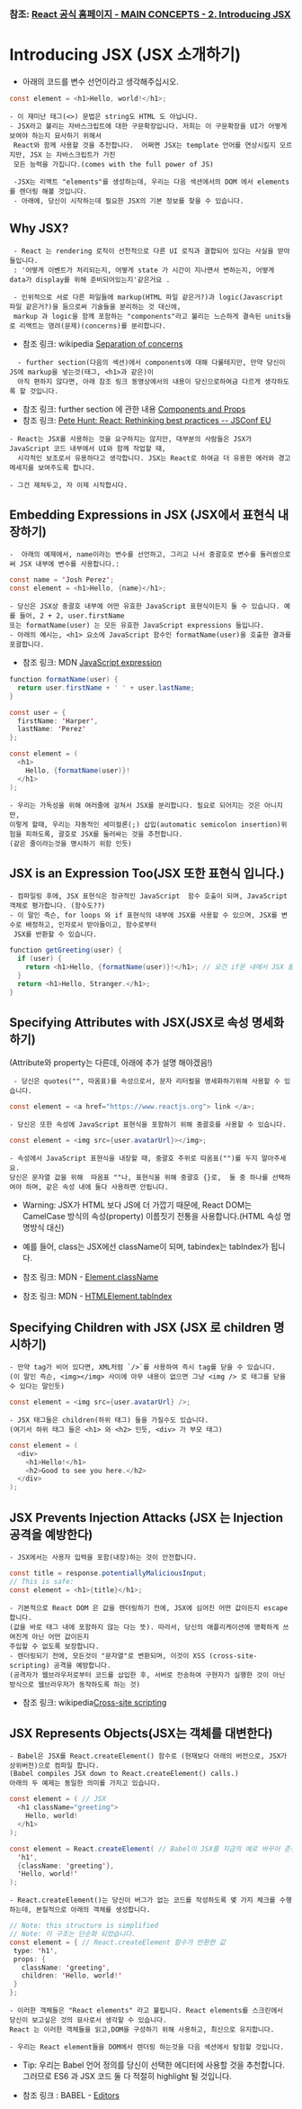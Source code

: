 ### 참조: [React 공식 홈페이지 - MAIN CONCEPTS - 2. Introducing JSX ](https://reactjs.org/docs/introducing-jsx.html)


# Introducing JSX (JSX 소개하기)

- 아래의 코드를 변수 선언이라고 생각해주십시오.

~~~Java Script
const element = <h1>Hello, world!</h1>;
~~~

    - 이 재미난 태그(<>) 문법은 string도 HTML 도 아닙니다.
    - JSX라고 불리는 자바스크립트에 대한 구문확장입니다. 저희는 이 구문확장을 UI가 어떻게 보여야 하는지 묘사하기 위해서 
     React와 함께 사용할 것을 추천합니다.  어쩌면 JSX는 template 언어를 연상시킬지 모르지만, JSX 는 자바스크립트가 가진
     모든 능력을 가집니다.(comes with the full power of JS)
     
     -JSX는 리액트 "elements"를 생성하는데, 우리는 다음 섹션에서의 DOM 에서 elements를 렌더링 해볼 것입니다.
     - 아래에, 당신이 시작하는데 필요한 JSX의 기본 정보를 찾을 수 있습니다. 
     
   
 ## Why JSX?
     - React 는 rendering 로직이 선천적으로 다른 UI 로직과 결합되어 있다는 사실을 받아들입니다. 
     : '어떻게 이벤트가 처리되는지, 어떻게 state 가 시간이 지나면서 변하는지, 어떻게 data가 display를 위해 준비되어있는지'같은거요 .
     
     - 인위적으로 서로 다른 파일들에 markup(HTML 파일 같은거?)과 logic(Javascript 파일 같은거?)을 둠으로써 기술들을 분리하는 것 대신에, 
     markup 과 logic을 함께 포함하는 "components"라고 불리는 느슨하게 결속된 units들로 리액트는 염려(문제)(concerns)를 분리합니다. 
   
   - 참조 링크: wikipedia [Separation of concerns](https://en.wikipedia.org/wiki/Separation_of_concerns)
   ~~~
     - further section(다음의 섹션)에서 components에 대해 다룰테지만, 만약 당신이 JS에 markup을 넣는것(태그, <h1>과 같은)이
     아직 편하지 않다면, 아래 참조 링크 동영상에서의 내용이 당신으로하여금 다르게 생각하도록 할 것입니다.
   ~~~
   - 참조 링크: further section 에 관한 내용 [Components and Props](https://reactjs.org/docs/components-and-props.html) 
   - 참조 링크: [Pete Hunt: React: Rethinking best practices -- JSConf EU](https://www.youtube.com/watch?v=x7cQ3mrcKaY) 

    - React는 JSX를 사용하는 것을 요구하지는 않지만, 대부분의 사람들은 JSX가 JavaScript 코드 내부에서 UI와 함께 작업할 때,
      시각적인 보조로서 유용하다고 생각합니다. JSX는 React로 하여금 더 유용한 에러와 경고 메세지를 보여주도록 합니다.
      
    - 그건 제쳐두고, 자 이제 시작합시다. 

## Embedding Expressions in JSX (JSX에서 표현식 내장하기) 
    -  아래의 예제에서, name이라는 변수를 선언하고, 그리고 나서 중괄호로 변수를 둘러쌈으로써 JSX 내부에 변수를 사용합니다.:
~~~Java Script
const name = 'Josh Perez';
const element = <h1>Hello, {name}</h1>;
~~~

    - 당신은 JSX상 중괄호 내부에 어떤 유효한 JavaScript 표현식이든지 둘 수 있습니다. 예를 들어, 2 + 2, user.firstName 
    또는 formatName(user) 는 모든 유효한 JavaScript expressions 들입니다.
    - 아래의 예시는, <h1> 요소에 JavaScript 함수인 formatName(user)을 호출한 결과를 포괄합니다.

 - 참조 링크: MDN [JavaScript expression](https://developer.mozilla.org/en-US/docs/Web/JavaScript/Guide/Expressions_and_Operators#expressions)

~~~Java Script
function formatName(user) {
  return user.firstName + ' ' + user.lastName;
}

const user = {
  firstName: 'Harper',
  lastName: 'Perez'
};

const element = (
  <h1>
    Hello, {formatName(user)}!
  </h1>
);
~~~
    - 우리는 가독성을 위해 여러줄에 걸쳐서 JSX를 분리합니다. 필요로 되어지는 것은 아니지만, 
    이렇게 할때, 우리는 자동적인 세미컬론(;) 삽입(automatic semicolon insertion)위험을 피하도록, 괄호로 JSX를 둘러싸는 것을 추천합니다.
    (같은 줄이라는것을 명시하기 위함 인듯)
    
## JSX is an Expression Too(JSX 또한 표현식 입니다.)

    - 컴파일링 후에, JSX 표현식은 정규적인 JavaScript  함수 호출이 되며, JavaScript 객체로 평가합니다. (함수도??)
    - 이 말인 즉슨, for loops 와 if 표현식의 내부에 JSX를 사용할 수 있으며, JSX를 변수로 배정하고, 인자로서 받아들이고, 함수로부터
     JSX를 반환할 수 있습니다. 
~~~Java Script
function getGreeting(user) {
  if (user) {
    return <h1>Hello, {formatName(user)}!</h1>; // 요건 if문 내에서 JSX 를 사용하는 예시
  }
  return <h1>Hello, Stranger.</h1>;
}
~~~

 ## Specifying Attributes with JSX(JSX로 속성 명세화하기) 
 (Attribute와 property는 다른데, 아래에 추가 설명 해야겠음!)
 
     - 당신은 quotes("", 따옴표)를 속성으로서, 문자 리터럴을 명세화하기위해 사용할 수 있습니다.
~~~Java Script
const element = <a href="https://www.reactjs.org"> link </a>;
~~~
    - 당신은 또한 속성에 JavaScript 표현식을 포함하기 위해 중괄호를 사용할 수 있습니다.
~~~Java Script
const element = <img src={user.avatarUrl}></img>;
~~~
    - 속성에서 JavaScript 표현식을 내장할 때, 중괄호 주위로 따옴표("")를 두지 말아주세요. 
    당신은 문자열 값을 위해  따옴표 ""나, 표현식을 위해 중괄호 {}로,  둘 중 하나를 선택하여야 하며, 같은 속성 내에 둘다 사용하면 안됩니다.


- Warning: JSX가 HTML 보다 JS에 더 가깝기 때문에, React DOM는 CamelCase 방식의 속성(property) 이름짓기 전통을 사용합니다.(HTML 속성 명명방식 대신)
- 예를 들어, class는 JSX에선 className이 되며, tabindex는 tabIndex가 됩니다. 

- 참조 링크: MDN - [Element.className](https://developer.mozilla.org/en-US/docs/Web/API/Element/className)
- 참조 링크: MDN - [HTMLElement.tabIndex](https://developer.mozilla.org/en-US/docs/Web/API/HTMLElement/tabIndex)


## Specifying Children with JSX (JSX 로 children 명시하기)
    - 만약 tag가 비어 있다면, XML처럼 `/>`를 사용하여 즉시 tag를 닫을 수 있습니다.
    (이 말인 즉슨, <img></img> 사이에 아무 내용이 없으면 그냥 <img /> 로 태그를 닫을 수 있다는 말인듯)
    
~~~Java Script
const element = <img src={user.avatarUrl} />;
~~~
    - JSX 태그들은 children(하위 태그) 들을 가질수도 있습니다.
    (여기서 하위 태그 들은 <h1> 와 <h2> 인듯, <div> 가 부모 태그)
~~~Java Script
const element = (
  <div>
    <h1>Hello!</h1>
    <h2>Good to see you here.</h2>
  </div>
);
~~~

## JSX Prevents Injection Attacks (JSX 는 Injection 공격을 예방한다)

    - JSX에서는 사용자 입력을 포함(내장)하는 것이 안전합니다. 
~~~Java Script
const title = response.potentiallyMaliciousInput;
// This is safe:
const element = <h1>{title}</h1>;
~~~
    - 기본적으로 React DOM 은 값을 렌더링하기 전에, JSX에 심어진 어떤 값이든지 escape 합니다.
    (값을 바로 태그 내에 포함하지 않는 다는 뜻). 따라서, 당신의 애플리케이션에 명확하게 쓰여진게 아닌 어떤 값이든지 
    주입할 수 없도록 보장합니다. 
    - 렌더링되기 전에, 모든것이 "문자열"로 변환되며, 이것이 XSS (cross-site-scripting) 공격을 예방합니다. 
    (공격자가 웹브라우저로부터 코드를 삽입한 후, 서버로 전송하여 구현자가 실행한 것이 아닌 방식으로 웹브라우저가 동작하도록 하는 것)
- 참조 링크: wikipedia[Cross-site scripting](https://en.wikipedia.org/wiki/Cross-site_scripting )

## JSX Represents Objects(JSX는 객체를 대변한다)

    - Babel은 JSX를 React.createElement() 함수로 (현재보다 아래의 버전으로, JSX가 상위버전)으로 컴파일 합니다. 
    (Babel compiles JSX down to React.createElement() calls.)
    아래의 두 예제는 동일한 의미를 가지고 있습니다.
~~~Java Script
const element = ( // JSX
  <h1 className="greeting">
    Hello, world!
  </h1>
);
~~~
~~~Java Script
const element = React.createElement( // Babel이 JSX를 지금의 예로 바꾸어 준것
  'h1',
  {className: 'greeting'},
  'Hello, world!'
);

~~~

    - React.createElement()는 당신이 버그가 없는 코드를 작성하도록 몇 가지 체크를 수행하는데, 본질적으로 아래의 객체를 생성합니다.
 ~~~Java Script
// Note: this structure is simplified
// Note: 이 구조는 단순화 되었습니다.
const element = { // React.createElement 함수가 반환한 값
  type: 'h1', 
  props: {
    className: 'greeting',
    children: 'Hello, world!'
  }
};
~~~

    - 이러한 객체들은 "React elements" 라고 불립니다. React elements를 스크린에서 당신이 보고싶은 것의 묘사로서 생각할 수 있습니다.
    React 는 이러한 객체들을 읽고,DOM을 구성하기 위해 사용하고, 최신으로 유지합니다.
    
    - 우리는 React element들을 DOM에서 렌더링 하는것을 다음 섹션에서 탐험할 것입니다.

- Tip: 우리는 Babel 언어 정의를 당신이 선택한 에디터에 사용할 것을 추천합니다. 그러므로 ES6 과 JSX 코드 둘 다 적절히 highlight 될 것입니다.

- 참조 링크 : BABEL - [Editors](https://babeljs.io/docs/en/editors)








